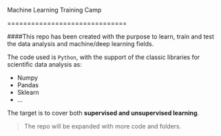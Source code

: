 Machine Learning Training Camp

==============================

####This repo has been created with the purpose to learn, train and test the data analysis and machine/deep learning fields.

The code used is `Python`, with the support of the classic libraries for scientific data analysis as:

- Numpy
- Pandas
- Sklearn
- ...

The target is to cover both **supervised and unsupervised learning**.

>The repo will be expanded with more code and folders.



